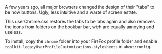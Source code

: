 A few years ago, all major browsers changed the design of their "tabs" to be now buttons. Ugly, less intuitive and a waste of screen estate. 

This userChrome.css restores the tabs to be tabs again and also removes the icons from folders on the bookbar bar, wich are equally annoying and useless.

To install, copy the ```chrome``` folder into your FireFox profile folder and enable ```toolkit.legacyUserProfileCustomizations.stylesheets``` in ```about:config```.
